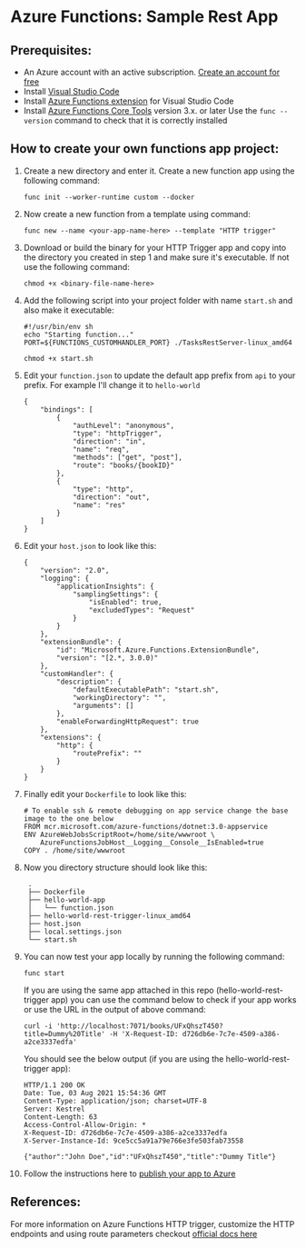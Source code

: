 # Azure Functions: Sample Rest App

## Prerequisites:
- An Azure account with an active subscription. [Create an account for free](https://azure.microsoft.com/free)
- Install [Visual Studio Code](https://code.visualstudio.com/)
- Install [Azure Functions extension](https://marketplace.visualstudio.com/items?itemName=ms-azuretools.vscode-azurefunctions) for Visual Studio Code
- Install [Azure Functions Core Tools](https://docs.microsoft.com/en-in/azure/azure-functions/functions-run-local) version 3.x. or later Use the `func --version` command to check that it is correctly installed


## How to create your own functions app project:
1. Create a new directory and enter it. Create a new function app using the following command:
    ```
    func init --worker-runtime custom --docker
    ```

2. Now create a new function from a template using command:
    ```
    func new --name <your-app-name-here> --template "HTTP trigger"
    ```
3. Download or build the binary for your HTTP Trigger app and copy into the directory you created in step 1 and make sure it's executable. If not use the following command:
    ```
    chmod +x <binary-file-name-here>
    ```
4. Add the following script into your project folder with name `start.sh` and also make it executable:
    ```
    #!/usr/bin/env sh
    echo "Starting function..."
    PORT=${FUNCTIONS_CUSTOMHANDLER_PORT} ./TasksRestServer-linux_amd64
    ```

    ```
    chmod +x start.sh
    ```

5. Edit your `function.json` to update the default app prefix from `api` to your prefix. For example I'll change it to `hello-world`
    ```
    {
        "bindings": [
            {
                "authLevel": "anonymous",
                "type": "httpTrigger",
                "direction": "in",
                "name": "req",
                "methods": ["get", "post"],
                "route": "books/{bookID}"
            },
            {
                "type": "http",
                "direction": "out",
                "name": "res"
            }
        ]
    }
    ```
6. Edit your `host.json` to look like this:
    ```
    {
        "version": "2.0",
        "logging": {
            "applicationInsights": {
                "samplingSettings": {
                    "isEnabled": true,
                    "excludedTypes": "Request"
                }
            }
        },
        "extensionBundle": {
            "id": "Microsoft.Azure.Functions.ExtensionBundle",
            "version": "[2.*, 3.0.0)"
        },
        "customHandler": {
            "description": {
                "defaultExecutablePath": "start.sh",
                "workingDirectory": "",
                "arguments": []
            },
            "enableForwardingHttpRequest": true
        },
        "extensions": {
            "http": {
                "routePrefix": ""
            }
        }
    }
    ```
7. Finally edit your `Dockerfile` to look like this:
    ```
    # To enable ssh & remote debugging on app service change the base image to the one below
    FROM mcr.microsoft.com/azure-functions/dotnet:3.0-appservice 
    ENV AzureWebJobsScriptRoot=/home/site/wwwroot \
        AzureFunctionsJobHost__Logging__Console__IsEnabled=true
    COPY . /home/site/wwwroot
    ```
8. Now you directory structure should look like this:
   ```
    .
    ├── Dockerfile
    ├── hello-world-app
    │   └── function.json
    ├── hello-world-rest-trigger-linux_amd64
    ├── host.json
    ├── local.settings.json
    └── start.sh
   ```
9.  You can now test your app locally by running the following command:
    ```
    func start
    ```
    If you are using the same app attached in this repo (hello-world-rest-trigger app) you can use the command below to check if your app works or use the URL in the output of above command:
    ```
    curl -i 'http://localhost:7071/books/UFxQhszT450?title=Dummy%20Title' -H 'X-Request-ID: d726db6e-7c7e-4509-a386-a2ce3337edfa'
    ```
    You should see the below output (if you are using the hello-world-rest-trigger app):
    ```
    HTTP/1.1 200 OK
    Date: Tue, 03 Aug 2021 15:54:36 GMT
    Content-Type: application/json; charset=UTF-8
    Server: Kestrel
    Content-Length: 63
    Access-Control-Allow-Origin: *
    X-Request-ID: d726db6e-7c7e-4509-a386-a2ce3337edfa
    X-Server-Instance-Id: 9ce5cc5a91a79e766e3fe503fab73558

    {"author":"John Doe","id":"UFxQhszT450","title":"Dummy Title"}
    ```

10. Follow the instructions here to [publish your app to Azure](https://docs.microsoft.com/en-us/azure/azure-functions/create-first-function-vs-code-other?tabs=go%2Clinux#publish-the-project-to-azure)



## References:
For more information on Azure Functions HTTP trigger,  customize the HTTP endpoints and using route parameters checkout [official docs here](https://docs.microsoft.com/en-us/azure/azure-functions/functions-bindings-http-webhook-trigger)